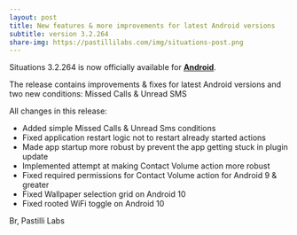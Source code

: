 ```yaml
---
layout: post
title: New features & more improvements for latest Android versions
subtitle: version 3.2.264
share-img: https://pastillilabs.com/img/situations-post.png
---
```


Situations 3.2.264 is now officially available for **[Android](https://play.google.com/store/apps/details?id=com.pastillilabs.situations2)**.

The release contains improvements & fixes for latest Android versions and two new conditions: Missed Calls & Unread SMS

All changes in this release:
- Added simple Missed Calls & Unread Sms conditions
- Fixed application restart logic not to restart already started actions
- Made app startup more robust by prevent the app getting stuck in plugin update
- Implemented attempt at making Contact Volume action more robust
- Fixed required permissions for Contact Volume action for Android 9 & greater
- Fixed Wallpaper selection grid on Android 10
- Fixed rooted WiFi toggle on Android 10

Br,
Pastilli Labs


